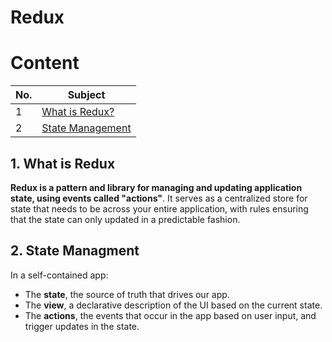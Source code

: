 # Redux

# Content

| No. | Subject |
|-----|---------|
|1| [What is Redux?](#1-what-is-redux) |
|2| [State Management](#2-state-management) |

## 1. What is Redux
**Redux is a pattern and library for managing and updating application state, using events called "actions"**. It serves as a centralized store for state that needs to be across your entire application, with rules ensuring that the state can only updated in a predictable fashion.

## 2. State Managment
In a self-contained app:
* The **state**, the source of truth that drives our app.
* The **view**, a declarative description of the UI based on the current state.
* The **actions**, the events that occur in the app based on user input, and trigger updates in the state.